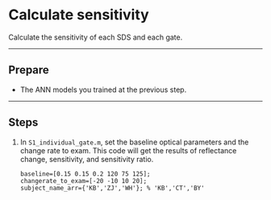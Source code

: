 # Calculate sensitivity
Calculate the sensitivity of each SDS and each gate.

---

## Prepare
* The ANN models you trained at the previous step.
---

## Steps

1. In `S1_individual_gate.m`, set the baseline optical parameters and the change rate to exam. This code will get the results of reflectance change, sensitivity, and sensitivity ratio.
    
    ```matlab=12
    baseline=[0.15 0.15 0.2 120 75 125];
    changerate_to_exam=[-20 -10 10 20];
    subject_name_arr={'KB','ZJ','WH'}; % 'KB','CT','BY'
    ```